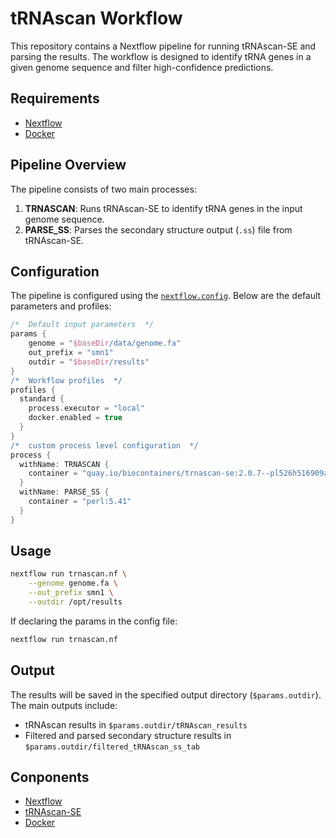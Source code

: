 # tRNAscan Workflow

This repository contains a Nextflow pipeline for running tRNAscan-SE and parsing the results. The workflow is designed to identify tRNA genes in a given genome sequence and filter high-confidence predictions.

## Requirements

- [Nextflow](https://www.nextflow.io/)
- [Docker](https://www.docker.com/)

## Pipeline Overview

The pipeline consists of two main processes:

1. **TRNASCAN**: Runs tRNAscan-SE to identify tRNA genes in the input genome sequence.
2. **PARSE_SS**: Parses the secondary structure output (`.ss`) file from tRNAscan-SE.

## Configuration

The pipeline is configured using the [`nextflow.config`](nextflow.config). Below are the default parameters and profiles:

```groovy
/*  Default input parameters  */
params {
    genome = "$baseDir/data/genome.fa"
    out_prefix = "smn1"
    outdir = "$baseDir/results"
}
/*  Workflow profiles  */
profiles {
  standard {
    process.executor = "local"
    docker.enabled = true
  }
}
/*  custom process level configuration  */
process {
  withName: TRNASCAN {
    container = "quay.io/biocontainers/trnascan-se:2.0.7--pl526h516909a_0"
  }
  withName: PARSE_SS {
    container = "perl:5.41"
  }
}
```

## Usage

```bash
nextflow run trnascan.nf \
    --genome genome.fa \
    --out_prefix smn1 \
    --outdir /opt/results
```

If declaring the params in the config file:

```bash
nextflow run trnascan.nf
```

## Output

The results will be saved in the specified output directory (`$params.outdir`). The main outputs include:

- tRNAscan results in `$params.outdir/tRNAscan_results`
- Filtered and parsed secondary structure results in `$params.outdir/filtered_tRNAscan_ss_tab`

## Conponents

- [Nextflow](https://www.nextflow.io/)
- [tRNAscan-SE](http://lowelab.ucsc.edu/tRNAscan-SE/)
- [Docker](https://www.docker.com/)
